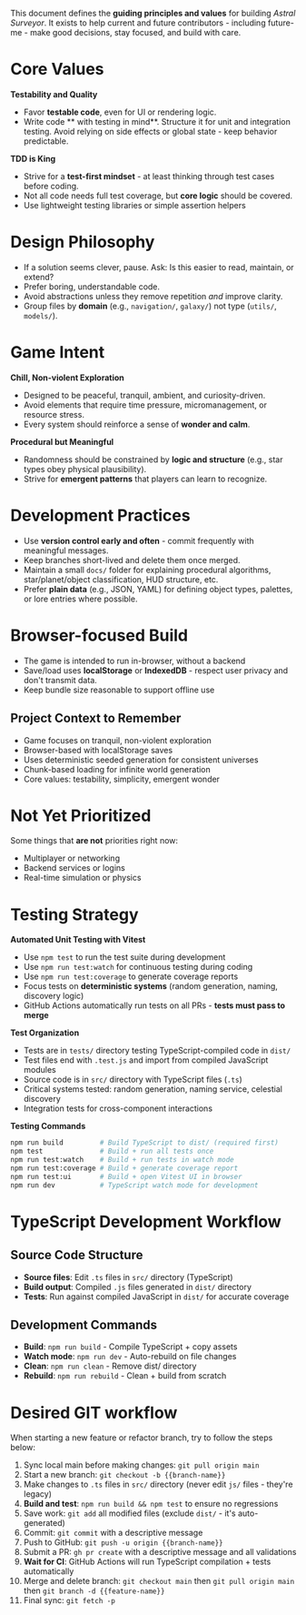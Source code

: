 This document defines the **guiding principles and values** for building _Astral Surveyor_.
It exists to help current and future contributors - including future-me - make good decisions, stay focused, and build with care.

# Core Values
**Testability and Quality**
* Favor **testable code**, even for UI or rendering logic.
* Write code ** with testing in mind**.  Structure it for unit and integration testing.
Avoid relying on side effects or global state - keep behavior predictable.

**TDD is King**
* Strive for a **test-first mindset** - at least thinking through test cases before coding.
* Not all code needs full test coverage, but **core logic** should be covered.
* Use lightweight testing libraries or simple assertion helpers

# Design Philosophy 
* If a solution seems clever, pause.  Ask:  Is this easier to read, maintain, or extend?
* Prefer boring, understandable code.
* Avoid abstractions unless they remove repetition _and_ improve clarity.
* Group files by **domain** (e.g., `navigation/`, `galaxy/`) not type (`utils/`, `models/`).

# Game Intent
**Chill, Non-violent Exploration**
* Designed to be peaceful, tranquil, ambient, and curiosity-driven.
* Avoid elements that require time pressure, micromanagement, or resource stress.
* Every system should reinforce a sense of **wonder and calm**.

**Procedural but Meaningful**
* Randomness should be constrained by **logic and structure** (e.g., star types obey physical plausibility).
* Strive for **emergent patterns** that players can learn to recognize.

# Development Practices
* Use **version control early and often** - commit frequently with meaningful messages.
* Keep branches short-lived and delete them once merged.
* Maintain a small `docs/` folder for explaining procedural algorithms, star/planet/object classification, HUD structure, etc.
* Prefer **plain data** (e.g., JSON, YAML) for defining object types, palettes, or lore entries where possible.

# Browser-focused Build
* The game is intended to run in-browser, without a backend
* Save/load uses **localStorage** or **IndexedDB** - respect user privacy and don't transmit data.
* Keep bundle size reasonable to support offline use

## Project Context to Remember
- Game focuses on tranquil, non-violent exploration
- Browser-based with localStorage saves
- Uses deterministic seeded generation for consistent universes
- Chunk-based loading for infinite world generation
- Core values: testability, simplicity, emergent wonder

# Not Yet Prioritized 
Some things that **are not** priorities right now:
* Multiplayer or networking
* Backend services or logins
* Real-time simulation or physics 

# Testing Strategy
**Automated Unit Testing with Vitest**
* Use `npm test` to run the test suite during development
* Use `npm run test:watch` for continuous testing during coding
* Use `npm run test:coverage` to generate coverage reports
* Focus tests on **deterministic systems** (random generation, naming, discovery logic)
* GitHub Actions automatically run tests on all PRs - **tests must pass to merge**

**Test Organization**
* Tests are in `tests/` directory testing TypeScript-compiled code in `dist/`
* Test files end with `.test.js` and import from compiled JavaScript modules
* Source code is in `src/` directory with TypeScript files (`.ts`)
* Critical systems tested: random generation, naming service, celestial discovery
* Integration tests for cross-component interactions

**Testing Commands**
```bash
npm run build         # Build TypeScript to dist/ (required first)
npm test              # Build + run all tests once  
npm run test:watch    # Build + run tests in watch mode
npm run test:coverage # Build + generate coverage report
npm run test:ui       # Build + open Vitest UI in browser
npm run dev           # TypeScript watch mode for development
```

# TypeScript Development Workflow

## Source Code Structure
* **Source files**: Edit `.ts` files in `src/` directory (TypeScript)
* **Build output**: Compiled `.js` files generated in `dist/` directory  
* **Tests**: Run against compiled JavaScript in `dist/` for accurate coverage

## Development Commands
* **Build**: `npm run build` - Compile TypeScript + copy assets
* **Watch mode**: `npm run dev` - Auto-rebuild on file changes
* **Clean**: `npm run clean` - Remove dist/ directory
* **Rebuild**: `npm run rebuild` - Clean + build from scratch

# Desired GIT workflow
When starting a new feature or refactor branch, try to follow the steps below:
1. Sync local main before making changes: `git pull origin main`
2. Start a new branch: `git checkout -b {{branch-name}}`
3. Make changes to `.ts` files in `src/` directory (never edit `js/` files - they're legacy)
4. **Build and test**: `npm run build && npm test` to ensure no regressions
5. Save work: `git add` all modified files (exclude `dist/` - it's auto-generated)
6. Commit: `git commit` with a descriptive message
7. Push to GitHub: `git push -u origin {{branch-name}}`
8. Submit a PR: `gh pr create` with a descriptive message and all validations
9. **Wait for CI**: GitHub Actions will run TypeScript compilation + tests automatically
10. Merge and delete branch: `git checkout main` then `git pull origin main` then `git branch -d {{feature-name}}`
11. Final sync: `git fetch -p`